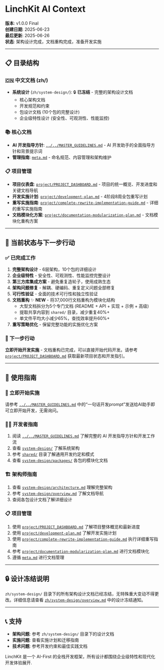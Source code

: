 # LinchKit AI Context

**版本**: v1.0.0 Final  
**创建日期**: 2025-06-23  
**最后更新**: 2025-06-26  
**状态**: 架构设计完成，文档重构完成，准备开发实施

---

## 📋 目录结构

### 🇨🇳 中文文档 (zh/)
- **系统设计** (`zh/system-design/`): 🔒 **已冻结** - 完整的架构设计文档
  - 核心架构文档
  - 开发规范和约束
  - 包设计文档 (10个包的完整设计)
  - 企业级特性设计 (安全性、可观测性、性能监控)

### 📚 核心文档
- **AI 开发指导方针**: [`../../MASTER_GUIDELINES.md`](../../MASTER_GUIDELINES.md) - AI 开发助手的全面指导方针和背景提示词
- **管理指南**: [`meta.md`](meta.md) - 命名规范、内容管理和架构维护

### 📋 项目管理
- **项目仪表盘**: [`project/PROJECT_DASHBOARD.md`](project/PROJECT_DASHBOARD.md) - 项目的统一概览、开发进度和关键文档导航
- **开发实施计划**: [`project/development-plan.md`](project/development-plan.md) - 4阶段8周全包重写计划
- **重写实施指南**: [`project/complete-rewrite-implementation-guide.md`](project/complete-rewrite-implementation-guide.md) - 详细的重写实施指南
- **文档模块化方案**: [`project/documentation-modularization-plan.md`](project/documentation-modularization-plan.md) - 文档模块化重构方案

---

## 🎯 当前状态与下一步行动

### ✅ 已完成工作
1. **完整架构设计** - 6层架构，10个包的详细设计
2. **企业级特性** - 安全性、可观测性、性能监控完整设计
3. **第三方库集成方案** - 避免重复造轮子，使用成熟生态
4. **架构问题修复** - 解耦、硬编码、重复定义问题全部修复
5. **可行性验证** - 全面的技术可行性和独立性验证
6. **文档重构** ✨ **NEW** - 将37,000行文档重构为模块化结构
   - 大型文档拆分为5个专门文档 (README + API + 实现 + 示例 + 高级)
   - 提取共享内容到 `shared/` 目录，减少重复40%+
   - 单文件平均大小减少65%，查找效率提升60%+
7. **重写策略优化** - 保留完整功能的实施优化方案

### 🚀 下一步行动
**立即开始开发实施** - 文档重构已完成，可以直接开始代码开发。请参考 [`project/PROJECT_DASHBOARD.md`](project/PROJECT_DASHBOARD.md) 获取最新项目状态和开发指引。

---

## 📖 使用指南

### 🚀 立即开始实施
请参考 [`../../MASTER_GUIDELINES.md`](../../MASTER_GUIDELINES.md) 中的“一句话开发prompt”发送给AI助手即可立即开始开发，无需询问。

### 👨‍💻 开发者指南
1. 阅读 [`../../MASTER_GUIDELINES.md`](../../MASTER_GUIDELINES.md) 了解完整的 AI 开发指导方针和开发工作流
2. 查看 [`system-design/`](system-design/) 了解系统架构
3. 参考 [`shared/`](shared/) 目录了解通用开发约定和模式
4. 查看 [`system-design/packages/`](system-design/packages/) 各包的模块化文档

### 🏗️ 架构师指南
1. 查看 [`system-design/architecture.md`](system-design/architecture.md) 理解完整架构
2. 参考 [`system-design/overview.md`](system-design/overview.md) 了解文档导航
3. 查阅各包设计文档了解详细设计

### 📋 项目管理
1. 使用 [`project/PROJECT_DASHBOARD.md`](project/PROJECT_DASHBOARD.md) 了解项目整体概览和最新进度
2. 使用 [`project/development-plan.md`](project/development-plan.md) 了解开发实施计划
3. 使用 [`project/complete-rewrite-implementation-guide.md`](project/complete-rewrite-implementation-guide.md) 执行详细重写指南
4. 参考 [`project/documentation-modularization-plan.md`](project/documentation-modularization-plan.md) 进行文档模块化
5. 遵循 [`meta.md`](meta.md) 进行文档管理

---

## 🔒 设计冻结说明

`zh/system-design/` 目录下的所有架构设计文档已经冻结，无特殊重大变动不得更改。详细信息请查看 [`zh/system-design/overview.md`](system-design/overview.md) 中的设计冻结通知。

---

## 📞 支持

- **架构问题**: 参考 `zh/system-design/` 目录下的设计文档
- **实施问题**: 查看实施计划和迁移指南
- **技术问题**: 参考开发约束和最佳实践文档

LinchKit 是一个 AI-First 的全栈开发框架，所有设计都围绕企业级特性和现代化开发体验展开.